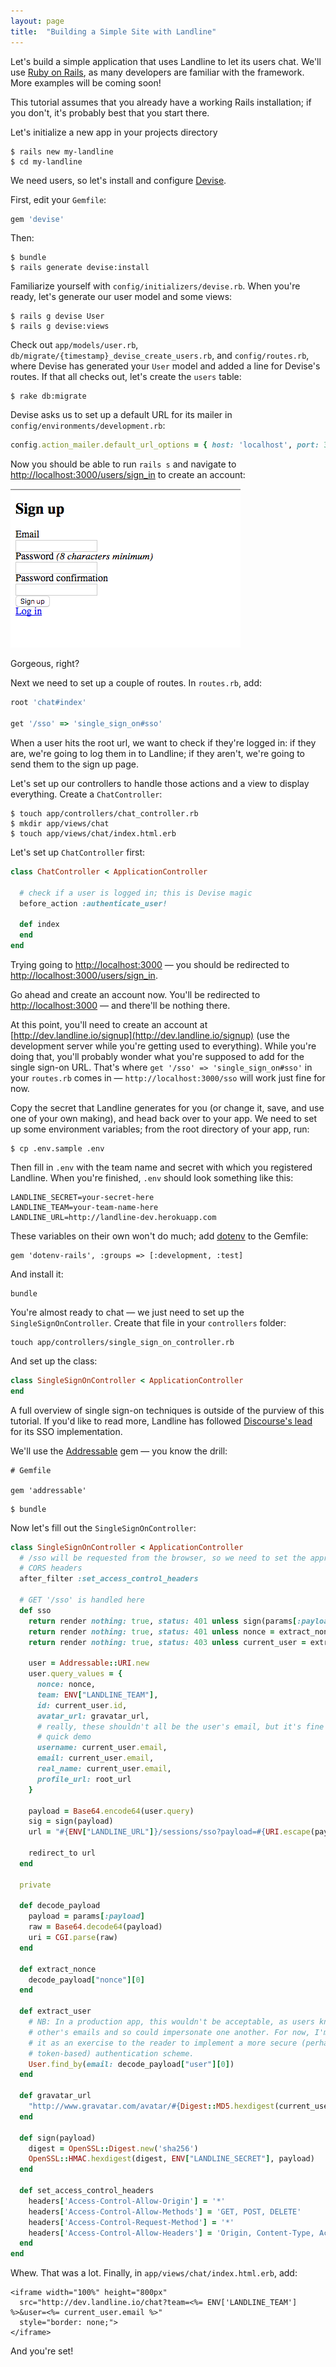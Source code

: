```yaml
---
layout: page
title:  "Building a Simple Site with Landline"
---
```


Let's build a simple application that uses Landline to let its users chat. We'll use [Ruby on Rails](http://rubyonrails.org/), as many developers are familiar with the framework. More examples will be coming soon!

This tutorial assumes that you already have a working Rails installation; if you don't, it's probably best that you start there.

Let's initialize a new app in your projects directory

```
$ rails new my-landline
$ cd my-landline
```

We need users, so let's install and configure [Devise](https://github.com/plataformatec/devise).

First, edit your `Gemfile`:

```ruby
gem 'devise'
```

Then:

```
$ bundle
$ rails generate devise:install
```

Familiarize yourself with `config/initializers/devise.rb`. When you're ready, let's generate our user model and some views:

```
$ rails g devise User
$ rails g devise:views
```

Check out `app/models/user.rb`, `db/migrate/{timestamp}_devise_create_users.rb`, and `config/routes.rb`, where Devise has generated your `User` model and added a line for Devise's routes. If that all checks out, let's create the `users` table:

```
$ rake db:migrate
```

Devise asks us to set up a default URL for its mailer in `config/environments/development.rb`:

```ruby
config.action_mailer.default_url_options = { host: 'localhost', port: 3000 }
```



Now you should be able to run `rails s` and navigate to [http://localhost:3000/users/sign_in](http://localhost:3000/users/sign_in) to create an account:

![Demo sign up](images/demo_sign_up.png)

Gorgeous, right?


Next we need to set up a couple of routes. In `routes.rb`, add:

```ruby
root 'chat#index'

get '/sso' => 'single_sign_on#sso'
```

When a user hits the root url, we want to check if they're logged in: if they are, we're going to log them in to Landline; if they aren't, we're going to send them to the sign up page.

Let's set up our controllers to handle those actions and a view to display everything. Create a `ChatController`:

```
$ touch app/controllers/chat_controller.rb
$ mkdir app/views/chat
$ touch app/views/chat/index.html.erb
```

Let's set up `ChatController` first:


```ruby
class ChatController < ApplicationController

  # check if a user is logged in; this is Devise magic
  before_action :authenticate_user!

  def index
  end
end
```

Trying going to [http://localhost:3000](http://localhost:3000) &mdash; you should be redirected to [http://localhost:3000/users/sign_in](http://localhost:3000/users/sign_in).

Go ahead and create an account now. You'll be redirected to [http://localhost:3000](http://localhost:3000) &mdash; and there'll be nothing there.

At this point, you'll need to create an account at [http://dev.landline.io/signup](http://dev.landline.io/signup) (use the development server while you're getting used to everything). While you're doing that, you'll probably wonder what you're supposed to add for the single sign-on URL. That's where `get '/sso' => 'single_sign_on#sso'` in your `routes.rb` comes in &mdash; `http://localhost:3000/sso` will work just fine for now.

Copy the secret that Landline generates for you (or change it, save, and use one of your own making), and head back over to your app. We need to set up some environment variables; from the root directory of your app, run:

```
$ cp .env.sample .env
```

Then fill in `.env` with the team name and secret with which you registered Landline. When you're finished, `.env` should look something like this:

```
LANDLINE_SECRET=your-secret-here
LANDLINE_TEAM=your-team-name-here
LANDLINE_URL=http://landline-dev.herokuapp.com
```

These variables on their own won't do much; add [dotenv](https://github.com/bkeepers/dotenv) to the Gemfile:

```
gem 'dotenv-rails', :groups => [:development, :test]
```

And install it:

```
bundle
```


You're almost ready to chat &mdash; we just need to set up the `SingleSignOnController`. Create that file in your `controllers` folder:

```
touch app/controllers/single_sign_on_controller.rb
```

And set up the class:

```ruby
class SingleSignOnController < ApplicationController
end
```

A full overview of single sign-on techniques is outside of the purview of this tutorial. If you'd like to read more, Landline has followed [Discourse's lead](https://meta.discourse.org/t/official-single-sign-on-for-discourse/13045) for its SSO implementation.

We'll use the [Addressable](https://github.com/sporkmonger/addressable) gem &mdash; you know the drill:

```
# Gemfile

gem 'addressable'
```

```
$ bundle
```

Now let's fill out the `SingleSignOnController`:

```ruby
class SingleSignOnController < ApplicationController
  # /sso will be requested from the browser, so we need to set the appropriate
  # CORS headers
  after_filter :set_access_control_headers

  # GET '/sso' is handled here
  def sso
    return render nothing: true, status: 401 unless sign(params[:payload]) == params[:sig]
    return render nothing: true, status: 401 unless nonce = extract_nonce
    return render nothing: true, status: 403 unless current_user = extract_user

    user = Addressable::URI.new
    user.query_values = {
      nonce: nonce,
      team: ENV["LANDLINE_TEAM"],
      id: current_user.id,
      avatar_url: gravatar_url,
      # really, these shouldn't all be the user's email, but it's fine for a
      # quick demo
      username: current_user.email,
      email: current_user.email,
      real_name: current_user.email,
      profile_url: root_url
    }

    payload = Base64.encode64(user.query)
    sig = sign(payload)
    url = "#{ENV["LANDLINE_URL"]}/sessions/sso?payload=#{URI.escape(payload)}&sig=#{sig}"

    redirect_to url
  end

  private

  def decode_payload
    payload = params[:payload]
    raw = Base64.decode64(payload)
    uri = CGI.parse(raw)
  end

  def extract_nonce
    decode_payload["nonce"][0]
  end

  def extract_user
    # NB: In a production app, this wouldn't be acceptable, as users know each
    # other's emails and so could impersonate one another. For now, I'm leaving
    # it as an exercise to the reader to implement a more secure (perhaps
    # token-based) authentication scheme.
    User.find_by(email: decode_payload["user"][0])
  end

  def gravatar_url
    "http://www.gravatar.com/avatar/#{Digest::MD5.hexdigest(current_user.email.downcase)}"
  end

  def sign(payload)
    digest = OpenSSL::Digest.new('sha256')
    OpenSSL::HMAC.hexdigest(digest, ENV["LANDLINE_SECRET"], payload)
  end

  def set_access_control_headers
    headers['Access-Control-Allow-Origin'] = '*'
    headers['Access-Control-Allow-Methods'] = 'GET, POST, DELETE'
    headers['Access-Control-Request-Method'] = '*'
    headers['Access-Control-Allow-Headers'] = 'Origin, Content-Type, Accept'
  end
end
```

Whew. That was a lot. Finally, in `app/views/chat/index.html.erb`, add:

```
<iframe width="100%" height="800px"
  src="http://dev.landline.io/chat?team=<%= ENV['LANDLINE_TEAM'] %>&user=<%= current_user.email %>"
  style="border: none;">
</iframe>
```

And you're set!
